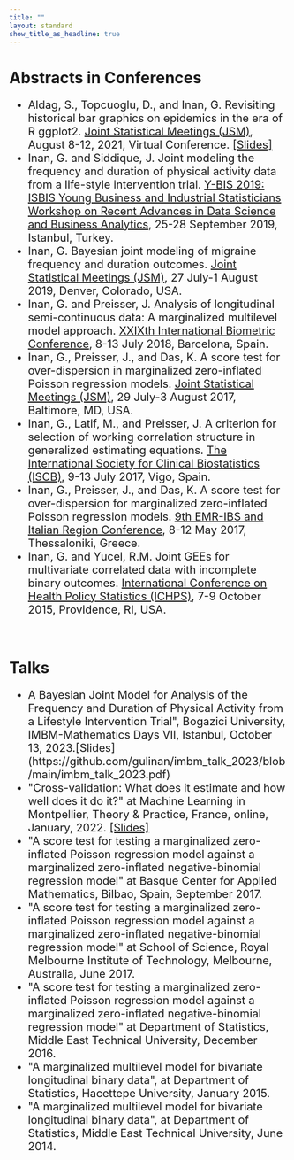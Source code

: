 ```yaml
---
title: ""
layout: standard
show_title_as_headline: true
---
```


<h1 color="rgb(132," 132,="" 132);="">Abstracts in Conferences</h1>
<ul style="font-size:20px;">
<li>
Aldag, S., Topcuoglu, D., and Inan, G. Revisiting historical bar graphics on epidemics in the era of R ggplot2. <a href="https://ww2.amstat.org/meetings/jsm/2021/"> Joint Statistical Meetings (JSM)</a>, August 8-12, 2021, Virtual Conference. <a href="https://gulinan.github.io/jsm2021talk/#1">[Slides]</a><br>
</li>
<li>
Inan, G. and Siddique, J. Joint modeling the frequency and duration of physical activity data from a life-style intervention trial. <a href="http://ybis2019.msgsu.edu.tr/download/conference-program-of-y-bis2019/"> Y-BIS 2019: ISBIS Young Business and Industrial Statisticians Workshop on Recent Advances in Data Science and Business Analytics</a>, 25-28 September 2019, Istanbul, Turkey. <br>
</li>
<li>
Inan, G. Bayesian joint modeling of migraine frequency and duration outcomes. <a href="https://ww2.amstat.org/meetings/jsm/2019/"> Joint Statistical Meetings (JSM)</a>, 27 July-1 August 2019, Denver, Colorado, USA. <br>
</li>
<li>
Inan, G. and Preisser, J. Analysis of longitudinal semi-continuous data: A marginalized multilevel model approach. <a href="http://2018.biometricconference.org/"> XXIXth International Biometric Conference</a>, 8-13 July 2018, Barcelona, Spain. <br>
</li>
<li>
Inan, G., Preisser, J., and Das, K.  A score test for over-dispersion in marginalized zero-inflated Poisson regression models. <a href="https://ww2.amstat.org/meetings/jsm/2017/"> Joint Statistical Meetings (JSM)</a>, 29 July-3 August 2017, Baltimore, MD, USA.<br>
</li>
<li>
Inan, G.,  Latif, M., and Preisser, J. A criterion for selection of working correlation structure in generalized estimating equations. <a href="https://web.archive.org/web/20170713032336/http://www.iscb2017.info/">The International Society for Clinical Biostatistics (ISCB)</a>, 9-13 July 2017, Vigo, Spain. <br>
</li>
<li>
Inan, G., Preisser, J., and Das, K.  A score test for over-dispersion for marginalized zero-inflated Poisson regression models. <a href="http://www2.stat-athens.aueb.gr/~emribs/page/emr2017.html">9th EMR-IBS and Italian Region Conference</a>, 8-12 May 2017, Thessaloniki, Greece. <br>
</li>
<li>
Inan, G. and Yucel, R.M. Joint GEEs for multivariate correlated data with incomplete binary outcomes. <a href="https://ww2.amstat.org/meetings/ichps/2015/">International Conference on Health Policy Statistics (ICHPS)</a>, 7-9 October 2015, Providence, RI, USA.<br>
  </li>
</ul>
<br>
<h1 color="rgb(132," 132,="" 132);="">Talks</h1>
<ul style="font-size:20px;">
<li> A Bayesian Joint Model for Analysis of the Frequency and Duration of Physical Activity from a Lifestyle Intervention Trial", Bogazici University, IMBM-Mathematics Days VII, Istanbul, October 13, 2023.[Slides](https://github.com/gulinan/imbm_talk_2023/blob/main/imbm_talk_2023.pdf)</li>
<li> "Cross-validation: What does it estimate and how well does it do it?" at Machine Learning in Montpellier, Theory & Practice, France, online, January, 2022. <a href="https://groupes.renater.fr/wiki/ml-mtp/_media/wiki/cv_inan_gul.pdf">[Slides]</a> </li>
<li> "A score test for testing a marginalized zero-inflated Poisson regression model against a marginalized zero-inflated negative-binomial regression model" at Basque Center for Applied Mathematics, Bilbao, Spain, September 2017.<br>
</li>
<li> "A score test for testing a marginalized zero-inflated Poisson regression model against a marginalized zero-inflated negative-binomial regression model"  at School of Science, Royal Melbourne Institute of Technology, Melbourne, Australia, June 2017.<br>
</li>
<li> "A score test for testing a marginalized zero-inflated Poisson regression model against a marginalized zero-inflated negative-binomial regression model" at Department of Statistics, Middle East Technical University, December 2016. <br>
</li>
<li>
"A marginalized multilevel model for bivariate longitudinal binary data", at Department of Statistics, Hacettepe University, January 2015. <br>
</li>
<li>
"A marginalized multilevel model for bivariate longitudinal binary data", at Department of Statistics, Middle East Technical University, June 2014. <br>
</li>
</ul> 
